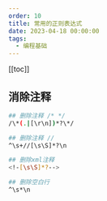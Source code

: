 ```yaml
---
order: 10
title: 常用的正则表达式
date: 2023-04-18 00:00:00
tags: 
  - 编程基础
---
```


[[toc]]

## 消除注释

```bash
## 删除注释 /* */
/\*(.|[\r\n])*?\*/

## 删除注释 //
^\s+//[\s\S]*?\n

## 删除xml注释
<!-[\s\S]*?-->

## 删除空白行
^\s*\n
```

